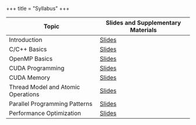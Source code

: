 +++
title = "Syllabus"
+++

| Topic                                 | Slides and Supplementary Materials |
|---------------------------------------|------------------------------------|
| Introduction                          | [Slides](../assets/CUDA-1.pdf)     |
| C/C++ Basics                          | [Slides](../assets/CUDA-2.pdf)     |
| OpenMP Basics                         | [Slides](../assets/CUDA-3.pdf)     |
| CUDA Programming                      | [Slides](../assets/CUDA-4.pdf)     |
| CUDA Memory                           | [Slides](../assets/CUDA-5.pdf)     |
| Thread Model and Atomic Operations    | [Slides](../assets/CUDA-6.pdf)     |
| Parallel Programming Patterns         | [Slides](../assets/CUDA-7.pdf)     |
| Performance Optimization              | [Slides](../assets/CUDA-8.pdf)     |
